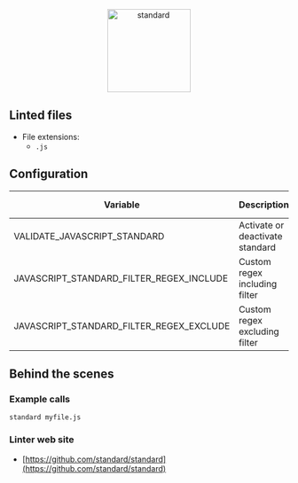 <!-- markdownlint-disable MD033 MD041 -->
<!-- Generated by .automation/build.py, please do not update manually -->

<div align="center">
  <a href="https://github.com/standard/standard" target="blank" title="Visit linter Web Site">
    <img src="https://github.com/standard/standard/raw/master/sticker.png" alt="standard" height="150px">
  </a>
</div>


## Linted files

- File extensions:
  - `.js`

## Configuration

| Variable | Description | Default value |
| ----------------- | -------------- | -------------- |
| VALIDATE_JAVASCRIPT_STANDARD | Activate or deactivate standard | `true` |
| JAVASCRIPT_STANDARD_FILTER_REGEX_INCLUDE | Custom regex including filter |  |
| JAVASCRIPT_STANDARD_FILTER_REGEX_EXCLUDE | Custom regex excluding filter |  |

## Behind the scenes

### Example calls

```shell
standard myfile.js
```

### Linter web site
- [https://github.com/standard/standard](https://github.com/standard/standard)

